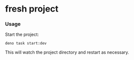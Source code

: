 # fresh project

### Usage

Start the project:

```
deno task start:dev
```

This will watch the project directory and restart as necessary.
